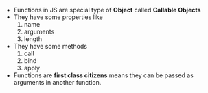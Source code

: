 - Functions in JS are special type of **Object** called **Callable Objects**
- They have some properties like
	1. name
	2. arguments
	3. length
- They have some methods
	1. call
	2. bind 
	3. apply
- Functions are **first class citizens** means they can be passed as arguments in another function.